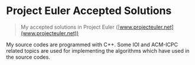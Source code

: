 # Project Euler Accepted Solutions
> My accepted solutions in Project Euler ([www.projecteuler.net](www.projecteuler.net))

My source codes are programmed with C++.
Some IOI and ACM-ICPC related topics are used for implementing the algorithms which have used in the source codes.
